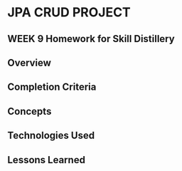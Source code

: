 # JPA CRUD PROJECT
## WEEK 9 Homework for Skill Distillery

## Overview

## Completion Criteria

## Concepts

## Technologies Used

## Lessons Learned
